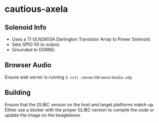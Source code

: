 # cautious-axela

## Solenoid Info
- Uses a TI ULN2803A Darlington Transistor Array to Power Solenoid.
- Sets GPIO 50 to output.
- Grounded to DGRND.

## Browser Audio
Ensure web server is running
`$ cvlc connectBrowserAudio.sdp`

## Building
Ensure that the GLIBC version on the host and target platforms match up. Either use a docker with the proper GLIBC version to compile the code or update the image on the beaglebone. 

